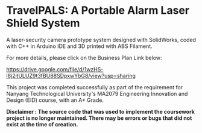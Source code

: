 # TravelPALS: A Portable Alarm Laser Shield System
A laser-security camera prototype system designed with SolidWorks, coded with C++ in Arduino IDE and 3D printed with ABS Filament.

For more details, please click on the Business Plan Link below:

https://drive.google.com/file/d/1wzHS-l8j2itULUZ9t3fBU88SDpxwYbG8/view?usp=sharing

This project was completed successfully as part of the requirement for Nanyang Technological University's MA2079 Engineering Innovation and Design (EID) course, with an A+ Grade.

**Disclaimer : The source code that was used to implement the coursework project is no longer maintained. There may be errors or bugs that did not exist at the time of creation.**
